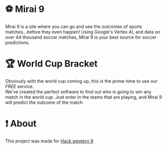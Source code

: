 # ⚽️ Mirai 9

Mirai 9 is a site where you can go and see the outcomes of sports matches...before they even happen!
Using Google's Vertex AI, and data on over 44 thousand soccer matches, Mirai 9 is your best source for soccer predictions.

# 🏆 World Cup Bracket

Obviously with the world cup coming up, this is the prime-time to use our *FREE* service.  
We've created the perfect software to find out who is going to win any match in the world cup. Just enter in the teams that are playing, and Mirai 9 will predict the outcome of the match


# ❗️ About


This project was made for [Hack western 9](https://hack-western-9.devpost.com/?ref_feature=challenge&ref_medium=discover)
